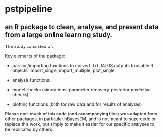 # pstpipeline

## an R package to clean, analyse, and present data from a large online learning study.

The study consisted of:

Key elements of the package:

-   parsing/importing functions to convert .txt JATOS outputs to usable R objects: import_single, import_multiple, plot_single

-   analysis functions:

-   model checks (simulations, parameter recovery, posterior predictive checks)

-   plotting functions (both for raw data and for results of analyses)

Please note much of this code (and accompanying files) was adapted from other packages, in particular hBayesDM, and is not meant to supercede or replace this work, but simply to make it easier for our specific analyses to be replicated by others.
